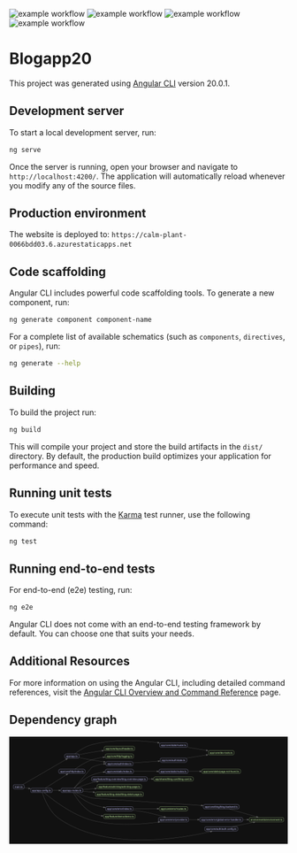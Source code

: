 ![example workflow](https://github.com/hftm-in2023/blogapp-20/actions/workflows/azure-static-web-apps-calm-plant-0066bdd03.yml/badge.svg)
![example workflow](https://github.com/hftm-in2023/blogapp-20/actions/workflows/ng-update.yml/badge.svg)
![example workflow](https://github.com/hftm-in2023/blogapp-20/actions/workflows/codeql.yml/badge.svg)
![example workflow](https://github.com/hftm-in2023/blogapp-20/actions/workflows/dependabot/dependabot-updates/badge.svg)

# Blogapp20

This project was generated using [Angular CLI](https://github.com/angular/angular-cli) version 20.0.1.

## Development server

To start a local development server, run:

```bash
ng serve
```

Once the server is running, open your browser and navigate to `http://localhost:4200/`. The application will automatically reload whenever you modify any of the source files.

## Production environment

The website is deployed to: `https://calm-plant-0066bdd03.6.azurestaticapps.net`

## Code scaffolding

Angular CLI includes powerful code scaffolding tools. To generate a new component, run:

```bash
ng generate component component-name
```

For a complete list of available schematics (such as `components`, `directives`, or `pipes`), run:

```bash
ng generate --help
```

## Building

To build the project run:

```bash
ng build
```

This will compile your project and store the build artifacts in the `dist/` directory. By default, the production build optimizes your application for performance and speed.

## Running unit tests

To execute unit tests with the [Karma](https://karma-runner.github.io) test runner, use the following command:

```bash
ng test
```

## Running end-to-end tests

For end-to-end (e2e) testing, run:

```bash
ng e2e
```

Angular CLI does not come with an end-to-end testing framework by default. You can choose one that suits your needs.

## Additional Resources

For more information on using the Angular CLI, including detailed command references, visit the [Angular CLI Overview and Command Reference](https://angular.dev/tools/cli) page.

## Dependency graph

![Dependency graph](https://raw.githubusercontent.com/hftm-in2023/blogapp-20/refs/heads/main/deps/blogapp-20/_all.png)
